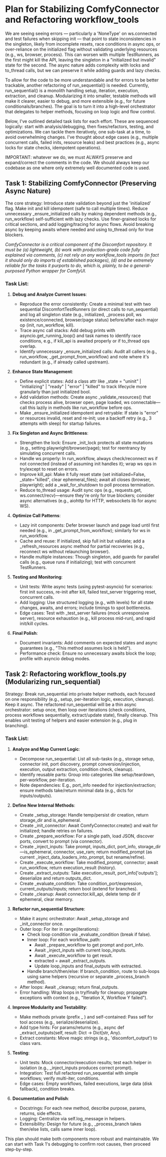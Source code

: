 # Plan for Stabilizing ComfyConnector and Refactoring workflow_tools

We are seeing seeing errors — particularly a 'NoneType' on ws.connected and test failures when skipping init — that point to state inconsistencies in the singleton, likely from incomplete resets, race conditions in async ops, or over-reliance on the initialized flag without validating underlying resources (e.g., ws, browser, process). This can worsen with multiple TestRunners, as the first might kill the API, leaving the singleton in a "initialized but invalid" state for the second. The async nature adds complexity with locks and to_thread calls, but we can preserve it while adding guards and lazy checks.

To allow for the code to be more understandable and for errors to be better trackable, another refactoring of run_sequential() is needed. Currently, run_sequential() is a monolith handling setup, iteration, execution, extraction, and cleanup. Modularizing it into smaller, testable methods will make it clearer, easier to debug, and more extensible (e.g., for future conditionals/branches). The goal is to turn it into a high-level orchestrator that delegates to helper methods, focusing on loop logic and flow control.

Below, I've outlined detailed task lists for each effort. These are sequenced logically: start with analysis/debugging, then fixes/refactors, testing, and optimizations. We can tackle them iteratively, one sub-task at a time, to avoid overwhelming changes. I've thought about edge cases (e.g., multiple concurrent calls, failed inits, resource leaks) and best practices (e.g., async locks for state checks, idempotent operations).

IMPORTANT: whatever we do, we must ALWAYS preserve and expand/correct the comments in the code. We should always keep our codebase as one where only extremely well documented code is used.

## Task 1: Stabilizing ComfyConnector (Preserving Async Nature)

The core strategy: Introduce state validation beyond just the 'initialized' flag. Make init and kill idempotent (safe to call multiple times). Reduce unnecessary _ensure_initialized calls by making dependent methods (e.g., run_workflow) self-sufficient with lazy checks. Use finer-grained locks for critical sections, and add logging/tracing for async flows. Avoid breaking async by keeping awaits where needed and using to_thread only for true blockers.

*ComfyConnector is a critical component of the Discomfort repository. It must be (a) lightweight, (b) work with production-grade code fully explained via comments, (c) not rely on any workflow_tools imports (in fact it should only do imports of established packages), (d) and be extremely reliable for the tasks it purports to do, which is, plainly, to be a general-purposed Python wrapper for ComfyUI.*

### Task List:
1. **Debug and Analyze Current Issues**:
   - Reproduce the error consistently: Create a minimal test with two sequential DiscomfortTestRunners (or direct calls to run_sequential) and log all singleton state (e.g., initialized, _process poll, ws existence/connected, browser/page status) before/after each major op (init, run_workflow, kill).
   - Trace async call stacks: Add debug prints with asyncio.get_running_loop() and task names to identify race conditions, e.g., if kill_api is awaited properly or if to_thread ops overlap.
   - Identify unnecessary _ensure_initialized calls: Audit all callers (e.g., run_workflow, _get_prompt_from_workflow) and note where it's redundant (e.g., if already called upstream).

2. **Enhance State Management**:
   - Define explicit states: Add a class attr like _state = "uninit" | "initializing" | "ready" | "error" | "killed" to track lifecycle more granularly than just initialized bool.
   - Add validation methods: Create async _validate_resources() that checks process alive, browser open, page loaded, ws connectable—call this lazily in methods like run_workflow before ops.
   - Make _ensure_initialized idempotent and retryable: If state is "error" or resources invalid, reset and re-init; use a backoff retry (e.g., 3 attempts with sleep) for startup failures.

3. **Fix Singleton and Async Brittleness**:
   - Strengthen the lock: Ensure _init_lock protects all state mutations (e.g., setting playwright/browser/page); test for reentrancy by simulating concurrent calls.
   - Handle ws properly: In run_workflow, always check/reconnect ws if not connected (instead of assuming init handles it); wrap ws ops in try/except to reset on errors.
   - Improve kill_api: Make it fully reset state (set initialized=False, _state="killed", clear ephemeral_files); await all closes (browser, playwright); add a _wait_for_shutdown to poll process termination.
   - Reduce to_thread usage: Audit sync ops (e.g., requests.get, ws.connect/recv)—ensure they're only for true blockers; consider async alternatives (e.g., aiohttp for HTTP, websockets lib for async WS).

4. **Optimize Call Patterns**:
   - Lazy init components: Defer browser launch and page load until first needed (e.g., in _get_prompt_from_workflow); similarly for ws in run_workflow.
   - Cache and reuse: If initialized, skip full init but validate; add a _refresh_resources async method for partial recoveries (e.g., reconnect ws without relaunching browser).
   - Handle multiple instances: Though singleton, add guards for parallel calls (e.g., queue runs if initializing); test with concurrent TestRunners.

5. **Testing and Monitoring**:
   - Unit tests: Write async tests (using pytest-asyncio) for scenarios: first init success, re-init after kill, failed test_server triggering reset, concurrent calls.
   - Add logging: Use structured logging (e.g., with levels) for all state changes, awaits, and errors; include timings to spot bottlenecks.
   - Edge cases: Test with _test_server failures (mock unresponsive server), resource exhaustion (e.g., kill process mid-run), and rapid init/kill cycles.

6. **Final Polish**:
   - Document invariants: Add comments on expected states and async guarantees (e.g., "This method assumes lock is held").
   - Performance check: Ensure no unnecessary awaits block the loop; profile with asyncio debug modes.

## Task 2: Refactoring workflow_tools.py (Modularizing run_sequential)

Strategy: Break run_sequential into private helper methods, each focused on one responsibility (e.g., setup, per-iteration logic, execution, cleanup). Keep it async. The refactored run_sequential will be a thin async orchestrator: setup once, then loop over iterations (check conditions, process workflows sequentially, extract/update state), finally cleanup. This enables unit testing of helpers and easier extension (e.g., plug in branching).

### Task List:
1. **Analyze and Map Current Logic**:
   - Decompose run_sequential: List all sub-tasks (e.g., storage setup, connector init, port discovery, prompt conversion/injection, execution, output extraction, condition check, cleanup).
   - Identify reusable parts: Group into categories like setup/teardown, per-workflow, per-iteration.
   - Note dependencies: E.g., port_info needed for injection/extraction; ensure methods take/return minimal data (e.g., dicts for inputs/outputs).

2. **Define New Internal Methods**:
   - Create _setup_storage: Handle temp/persist dir creation, return storage_dir and is_ephemeral.
   - Create _init_connector: Await ComfyConnector.create() and wait for initialized; handle retries on failures.
   - Create _prepare_workflow: For a single path, load JSON, discover ports, convert to prompt (via connector).
   - Create _inject_inputs: Take prompt, inputs_dict, port_info, storage_dir—is_ephemeral, connector, use_ram; return modified_prompt (as current _inject_data_loaders_into_prompt, but rename/refine).
   - Create _execute_workflow: Take modified_prompt, connector; await run_workflow, return execution_result (history).
   - Create _extract_outputs: Take execution_result, port_info['outputs']; deserialize and return outputs_dict.
   - Create _evaluate_condition: Take condition_port/expression, current_outputs/inputs; return bool (extend for branches).
   - Create _cleanup: Await connector.kill_api, delete temp dir if ephemeral, clear memory.

3. **Refactor run_sequential Structure**:
   - Make it async orchestrator: Await _setup_storage and _init_connector once.
   - Outer loop: For iter in range(iterations):
     - Check loop condition via _evaluate_condition (break if false).
     - Inner loop: For each workflow_path:
       - Await _prepare_workflow to get prompt and port_info.
       - Await _inject_inputs with current loop_inputs.
       - Await _execute_workflow to get result.
       - extracted = await _extract_outputs.
       - Update loop_inputs and final_outputs with extracted.
     - Handle branch/then/else: If branch_condition, route to sub-loops using same helpers (recursive or separate _process_branch method).
   - After loops: Await _cleanup; return final_outputs.
   - Error handling: Wrap loops in try/finally for cleanup; propagate exceptions with context (e.g., "Iteration X, Workflow Y failed").

4. **Improve Modularity and Testability**:
   - Make methods private (prefix _ ) and self-contained: Pass self for tool access (e.g., serialize/deserialize).
   - Add type hints: For params/returns (e.g., async def _extract_outputs(self, result: Dict -> Dict[str, Any).
   - Extract constants: Move magic strings (e.g., 'discomfort_output') to class vars.

5. **Testing**:
   - Unit tests: Mock connector/execution results; test each helper in isolation (e.g., _inject_inputs produces correct prompt).
   - Integration: Test full refactored run_sequential with simple workflows; verify multi-iter, conditions.
   - Edge cases: Empty workflows, failed executions, large data (disk fallback), condition breaks.

6. **Documentation and Polish**:
   - Docstrings: For each new method, describe purpose, params, returns, side effects.
   - Logging: Centralize via self.log_message in helpers.
   - Extensibility: Design for future (e.g., _process_branch takes then/else lists, calls same inner loop).

This plan should make both components more robust and maintainable. We can start with Task 1's debugging to confirm root causes, then proceed step-by-step.